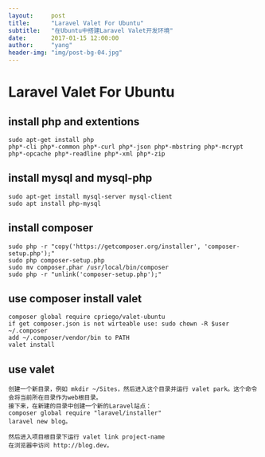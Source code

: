 ```yaml
---
layout:     post
title:      "Laravel Valet For Ubuntu"
subtitle:   "在Ubuntu中搭建Laravel Valet开发环境"
date:       2017-01-15 12:00:00
author:     "yang"
header-img: "img/post-bg-04.jpg"
---
```


# Laravel Valet For Ubuntu 

## install php and extentions

    sudo apt-get install php
    php*-cli php*-common php*-curl php*-json php*-mbstring php*-mcrypt php*-opcache php*-readline php*-xml php*-zip

## install mysql and mysql-php
    sudo apt-get install mysql-server mysql-client
    sudo apt install php-mysql

## install composer
    sudo php -r "copy('https://getcomposer.org/installer', 'composer-setup.php');"
    sudo php composer-setup.php
    sudo mv composer.phar /usr/local/bin/composer
    sudo php -r "unlink('composer-setup.php');"

## use composer install valet
    composer global require cpriego/valet-ubuntu
    if get composer.json is not wirteable use: sudo chown -R $user ~/.composer
    add ~/.composer/vendor/bin to PATH
    valet install
    
## use valet
    创建一个新目录，例如 mkdir ~/Sites，然后进入这个目录并运行 valet park。这个命令会将当前所在目录作为web根目录。
    接下来，在新建的目录中创建一个新的Laravel站点：     
    composer global require "laravel/installer"
    laravel new blog。
    
    然后进入项目根目录下运行 valet link project-name
    在浏览器中访问 http://blog.dev。



